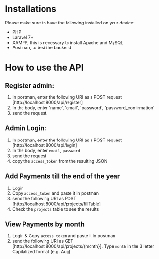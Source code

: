 # Installations

Please make sure to have the following installed on your device:
* PHP
* Laravel 7+
* XAMPP, this is necessary to install Apache and MySQL
* Postman, to test the backend

# How to use the API
## Register admin:
1. In postman, enter the following URI as a POST request [http://localhost:8000/api/register]
2. In the body, enter 'name', 'email', 'password', 'password_confirmation'
3. send the request.

## Admin Login:
1. In postman, enter the following URI as a POST request [http://localhost:8000/api/login]
2. In the body, enter `email`, `password`
3. send the request
4. copy the `access_token` from the resulting JSON

## Add Payments till the end of the year
1. Login
2. Copy `access_token` and paste it in postman
3. send the following URI as POST [http://localhost:8000/api/projects/fillTable]
4. Check the `projects` table to see the results

## View Payments by month
1. Login & Copy `access_token` and paste it in postman
2. send the following URI as GET [http://localhost:8000/api/projects/{month}]. Type `month` in the 3 letter Capitalized format (e.g. Aug)
